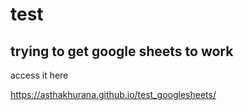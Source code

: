 # test
## trying to get google sheets to work

access it here

https://asthakhurana.github.io/test_googlesheets/
